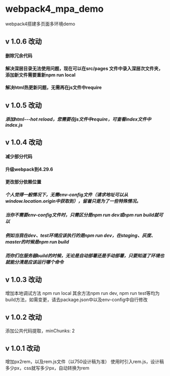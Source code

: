 # webpack4_mpa_demo
webpack4搭建多页面多环境demo

## v 1.0.6 改动
#### 删除冗余代码
#### 解决深层目录无法使用问题，现在可以在src/pages 文件中录入深层次文件夹，添加新文件需要重新npm run local
#### 解决html热更新问题，无需再在js文件中require

## v 1.0.5 改动
##### 添加html---hot reload，您需要在js文件中require，可查看index文件中index.js

## v 1.0.4 改动
#### 减少部分代码
#### 升级webpack到4.29.6
#### 更改部分依赖位置
##### 个人觉得一般情况下，无需env-config文件（请求地址可以从window.location.origin中获取到），留着只是为了一些特殊情况。
##### 当你不需要env-config文件时，只需区分是npm run dev或npm run build就可以
##### 例如当我在dev、test环境应该执行的是npm run dev，在staging、灰度、master的时候是npm run build
##### 而你们在服务器build的时候，无论是自动部署还是手动部署，只要知道了环境也就能分清是应该运行哪个命令

## v 1.0.3 改动
增加本地调试方法
npm run local
其余方法npm run dev, npm run test等均为build方法，如需变更，请去package.json中以及env-config中自行修改

## v 1.0.2 改动
添加公共代码提取，minChunks: 2

## v 1.0.1 改动
增加px2rem，以及rem.js文件（以750设计稿为准）
使用时引入rem.js，设计稿多少px，css就写多少px，自动转换为rem

